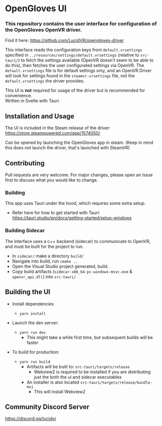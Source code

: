 # OpenGloves UI

### This repository contains the user interface for configuration of the OpenGloves OpenVR driver.  
Find it here: https://github.com/LucidVR/opengloves-driver

This interface reads the configuration keys from `default.vrsettings` specified in `../resources/settings/default.vrsettings` (relative to `src-tauri/`) to fetch the settings available (OpenVR doesn't seem to be able to do this), then fetches the user configurated settings via OpenVR. The `default.vrsettings` file is for default settings only, and an OpenVR Driver will look for settings found in the `steamvr.vrsettings` file, not the `default.vrsettings` the driver provides.


This UI is **not** required for usage of the driver but is recommended for convenience.  
Written in Svelte with Tauri.

## Installation and Usage
The UI is included in the Steam release of the driver:
https://store.steampowered.com/app/1574050/ 

Can be opened by launching the OpenGloves app in steam. 
(Keep in mind this does not launch the driver, that's launched with SteamVR)
 
 ## Contributing
Pull requests are very welcome. For major changes, please open an issue first to discuss what you would like to change.

### Building
This app uses Tauri under the hood, which requires some extra setup.  
* Refer here for how to get started with Tauri: https://tauri.studio/en/docs/getting-started/setup-windows


### Building Sidecar
The interface uses a c++ backend (sidecar) to communicate to OpenVR, and must be built for the project to run.
* In `sidecar/` make a directory `build/`
* Navigate into build, run `cmake ..`
* Open the Visual Studio project generated, build.
* Copy build artifacts (`sidecar-x86_64-pc-windows-msvc.exe` & `openvr_api.dll`) into `src-tauri/`

## Building the UI
* Install dependencies
    * `yarn install`
    
* Launch the dev server:
    * `yarn run dev`
        * This might take a while first time, but subsequent builds will be faster
    
* To build for production:
    * `yarn run build`
        * Artifacts will be built to: `src-tauri/targets/release`
            * Webview2 is required to be installed if you are distributing just the both the ui and sidecar executables
        * An installer is also located `src-tauri/targets/release/bundle-msi`
           * This will install Webview2
## Community Discord Server
https://discord.gg/lucidvr


